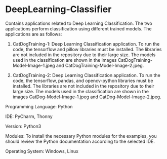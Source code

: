 # DeepLearning-Classifier
Contains applications related to Deep Learning Classification. The two applications perform classification using different trained models. The applications are as follows:

1. CatDogTraining-1: Deep Learning Classification application. To run the code, the tensorflow and pillow libraries must be installed. The libraries are not included in the repository due to their large size. 
The models used in the classification are shown in the images CatDogTraining-Model-Image-1.jpeg and CatDogTraining-Model-Image-2.jpeg.

2. CatDogTraining-2: Deep Learning Classification application. To run the code, the tensorflow, pandas, and opencv-python libraries must be installed. The libraries are not included in the repository due to their large size. 
The models used in the classification are shown in the images CatDog-Model-Image-1.jpeg and CatDog-Model-Image-2.jpeg.

Programming Language: Python

IDE: PyCharm, Thonny

Version: Python3

Modules: To install the necessary Python modules for the examples, you should review the Python documentation according to the selected IDE.

Operating System: Windows, Linux